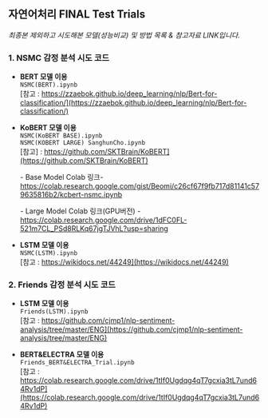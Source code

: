 ## 자연어처리 FINAL Test Trials

<i>최종본 제외하고 시도해본 모델(성능비교) 및 방법 목록 & 참고자료 LINK입니다.</i>

### 1. NSMC 감정 분석 시도 코드

- <b>BERT 모델 이용</b>  
<t>`NSMC(BERT).ipynb`  
<t>[참고 : https://zzaebok.github.io/deep_learning/nlp/Bert-for-classification/](https://zzaebok.github.io/deep_learning/nlp/Bert-for-classification/)  

- <b>KoBERT 모델 이용</b>  
<t>`NSMC(KoBERT BASE).ipynb`  
<t>`NSMC(KOBERT LARGE) SanghunCho.ipynb`  
<t>[참고] : https://github.com/SKTBrain/KoBERT](https://github.com/SKTBrain/KoBERT)
    
    <t>- Base Model Colab 링크- https://colab.research.google.com/gist/Beomi/c26cf67f9fb717d81141c579635816b2/kcbert-nsmc.ipynb
    
    <t>- Large Model Colab 링크(GPU버전) - https://colab.research.google.com/drive/1dFC0FL-521m7CL_PSd8RLKq67jgTJVhL?usp=sharing

- <b>LSTM 모델 이용</b>  
<t>`NSMC(LSTM).ipynb`  
<t>[참고 : https://wikidocs.net/44249](https://wikidocs.net/44249)  

### 2. Friends 감정 분석 시도 코드

- <b>LSTM 모델 이용</b>  
<t>`Friends(LSTM).ipynb`   
    <t>[참고 : https://github.com/cjmp1/nlp-sentiment-analysis/tree/master/ENG](https://github.com/cjmp1/nlp-sentiment-analysis/tree/master/ENG)

- <b>BERT&ELECTRA 모델 이용</b>  
<t>`Friends_BERT&ELECTRA_Trial.ipynb`  
<t>[참고 : https://colab.research.google.com/drive/1tIf0Ugdqg4qT7gcxia3tL7und64Rv1dP](https://colab.research.google.com/drive/1tIf0Ugdqg4qT7gcxia3tL7und64Rv1dP)
